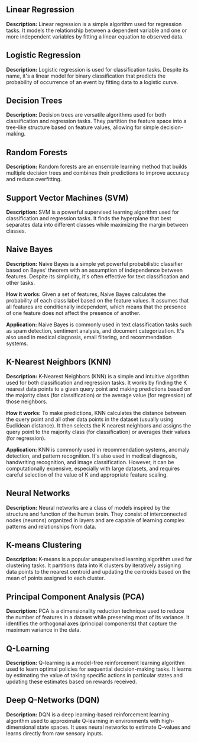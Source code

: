 ## Linear Regression

**Description:** Linear regression is a simple algorithm used for regression tasks. It models the relationship between a dependent variable and one or more independent variables by fitting a linear equation to observed data.

## Logistic Regression

**Description:** Logistic regression is used for classification tasks. Despite its name, it's a linear model for binary classification that predicts the probability of occurrence of an event by fitting data to a logistic curve.

## Decision Trees

**Description:** Decision trees are versatile algorithms used for both classification and regression tasks. They partition the feature space into a tree-like structure based on feature values, allowing for simple decision-making.

## Random Forests

**Description:** Random forests are an ensemble learning method that builds multiple decision trees and combines their predictions to improve accuracy and reduce overfitting.

## Support Vector Machines (SVM)

**Description:** SVM is a powerful supervised learning algorithm used for classification and regression tasks. It finds the hyperplane that best separates data into different classes while maximizing the margin between classes.

## Naive Bayes

**Description:** Naive Bayes is a simple yet powerful probabilistic classifier based on Bayes' theorem with an assumption of independence between features. Despite its simplicity, it's often effective for text classification and other tasks.

**How it works:** Given a set of features, Naive Bayes calculates the probability of each class label based on the feature values. It assumes that all features are conditionally independent, which means that the presence of one feature does not affect the presence of another.

**Application:** Naive Bayes is commonly used in text classification tasks such as spam detection, sentiment analysis, and document categorization. It's also used in medical diagnosis, email filtering, and recommendation systems.

## K-Nearest Neighbors (KNN)

**Description:** K-Nearest Neighbors (KNN) is a simple and intuitive algorithm used for both classification and regression tasks. It works by finding the K nearest data points to a given query point and making predictions based on the majority class (for classification) or the average value (for regression) of those neighbors.

**How it works:** To make predictions, KNN calculates the distance between the query point and all other data points in the dataset (usually using Euclidean distance). It then selects the K nearest neighbors and assigns the query point to the majority class (for classification) or averages their values (for regression).

**Application:** KNN is commonly used in recommendation systems, anomaly detection, and pattern recognition. It's also used in medical diagnosis, handwriting recognition, and image classification. However, it can be computationally expensive, especially with large datasets, and requires careful selection of the value of K and appropriate feature scaling.

## Neural Networks

**Description:** Neural networks are a class of models inspired by the structure and function of the human brain. They consist of interconnected nodes (neurons) organized in layers and are capable of learning complex patterns and relationships from data.

## K-means Clustering

**Description:** K-means is a popular unsupervised learning algorithm used for clustering tasks. It partitions data into K clusters by iteratively assigning data points to the nearest centroid and updating the centroids based on the mean of points assigned to each cluster.

## Principal Component Analysis (PCA)

**Description:** PCA is a dimensionality reduction technique used to reduce the number of features in a dataset while preserving most of its variance. It identifies the orthogonal axes (principal components) that capture the maximum variance in the data.

## Q-Learning

**Description:** Q-learning is a model-free reinforcement learning algorithm used to learn optimal policies for sequential decision-making tasks. It learns by estimating the value of taking specific actions in particular states and updating these estimates based on rewards received.

## Deep Q-Networks (DQN)

**Description:** DQN is a deep learning-based reinforcement learning algorithm used to approximate Q-learning in environments with high-dimensional state spaces. It uses neural networks to estimate Q-values and learns directly from raw sensory inputs.

